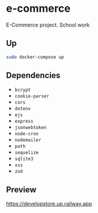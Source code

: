 # e-commerce

E-Commerce project. School work

## Up

```bash
sudo docker-compose up
```

## Dependencies

- `bcrypt`
- `cookie-parser`
- `cors`
- `dotenv`
- `ejs`
- `express`
- `jsonwebtoken`
- `node-cron`
- `nodemailer`
- `path`
- `sequelize`
- `sqlite3`
- `xss`
- `zod`

## Preview

https://developstore.up.railway.app
